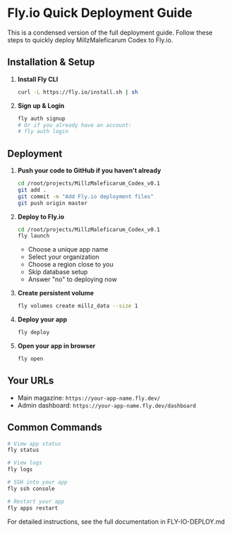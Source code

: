 # Fly.io Quick Deployment Guide

This is a condensed version of the full deployment guide. Follow these steps to quickly deploy MillzMaleficarum Codex to Fly.io.

## Installation & Setup

1. **Install Fly CLI**
   ```bash
   curl -L https://fly.io/install.sh | sh
   ```

2. **Sign up & Login**
   ```bash
   fly auth signup
   # Or if you already have an account:
   # fly auth login
   ```

## Deployment

1. **Push your code to GitHub if you haven't already**
   ```bash
   cd /root/projects/MillzMaleficarum_Codex_v0.1
   git add .
   git commit -m "Add Fly.io deployment files"
   git push origin master
   ```

2. **Deploy to Fly.io**
   ```bash
   cd /root/projects/MillzMaleficarum_Codex_v0.1
   fly launch
   ```
   
   - Choose a unique app name
   - Select your organization
   - Choose a region close to you
   - Skip database setup
   - Answer "no" to deploying now

3. **Create persistent volume**
   ```bash
   fly volumes create millz_data --size 1
   ```

4. **Deploy your app**
   ```bash
   fly deploy
   ```

5. **Open your app in browser**
   ```bash
   fly open
   ```

## Your URLs

- Main magazine: `https://your-app-name.fly.dev/`
- Admin dashboard: `https://your-app-name.fly.dev/dashboard`

## Common Commands

```bash
# View app status
fly status

# View logs
fly logs

# SSH into your app
fly ssh console

# Restart your app
fly apps restart
```

For detailed instructions, see the full documentation in FLY-IO-DEPLOY.md